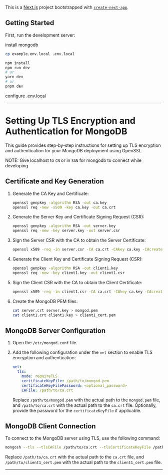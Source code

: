 This is a [Next.js](https://nextjs.org/) project bootstrapped with [`create-next-app`](https://github.com/vercel/next.js/tree/canary/packages/create-next-app).

## Getting Started

First, run the development server:

install mongodb

```bash
cp example.env.local .env.local

npm install
npm run dev
# or
yarn dev
# or
pnpm dev
```

configure .env.local

---

# Setting Up TLS Encryption and Authentication for MongoDB

This guide provides step-by-step instructions for setting up TLS encryption and authentication for your MongoDB deployment using OpenSSL.

NOTE: Give localhost to `CN` or in `SAN` for mongodb to connect while developing

## Certificate and Key Generation

1. Generate the CA Key and Certificate:

   ```bash
   openssl genpkey -algorithm RSA -out ca.key
   openssl req -new -x509 -key ca.key -out ca.crt
   ```

2. Generate the Server Key and Certificate Signing Request (CSR):

   ```bash
   openssl genpkey -algorithm RSA -out server.key
   openssl req -new -key server.key -out server.csr
   ```

3. Sign the Server CSR with the CA to obtain the Server Certificate:

   ```bash
   openssl x509 -req -in server.csr -CA ca.crt -CAkey ca.key -CAcreateserial -out server.crt
   ```

4. Generate the Client Key and Certificate Signing Request (CSR):

   ```bash
   openssl genpkey -algorithm RSA -out client1.key
   openssl req -new -key client1.key -out client1.csr
   ```

5. Sign the Client CSR with the CA to obtain the Client Certificate:

   ```bash
   openssl x509 -req -in client1.csr -CA ca.crt -CAkey ca.key -CAcreateserial -out client1.crt
   ```

6. Create the MongoDB PEM files:
   ```bash
   cat server.crt server.key > mongod.pem
   cat client1.crt client1.key > client1_cert.pem
   ```

## MongoDB Server Configuration

1. Open the `/etc/mongod.conf` file.

2. Add the following configuration under the `net` section to enable TLS encryption and authentication:

   ```yaml
   net:
     tls:
       mode: requireTLS
       certificateKeyFile: /path/to/mongod.pem
       certificateKeyFilePassword: <optional_password>
       CAFile: /path/to/ca.crt
   ```

   Replace `/path/to/mongod.pem` with the actual path to the `mongod.pem` file, and `/path/to/ca.crt` with the actual path to the `ca.crt` file. Optionally, provide the password for the `certificateKeyFile` if applicable.

## MongoDB Client Connection

To connect to the MongoDB server using TLS, use the following command:

```bash
mongosh --tls --tlsCAFile /path/to/ca.crt --tlsCertificateKeyFile /path/to/client1_cert.pem
```

Replace `/path/to/ca.crt` with the actual path to the `ca.crt` file, and `/path/to/client1_cert.pem` with the actual path to the `client1_cert.pem` file.

---
